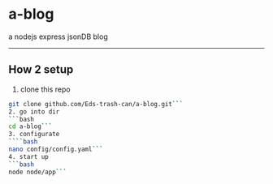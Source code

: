 # a-blog

a nodejs express jsonDB blog

---

## How 2 setup

1. clone this repo
```bash
git clone github.com/Eds-trash-can/a-blog.git```
2. go into dir
```bash
cd a-blog```
3. configurate
````bash
nano config/config.yaml```
4. start up
```bash
node node/app```
